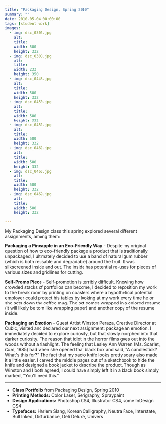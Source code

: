 ```yaml
---
title: "Packaging Design, Spring 2010"
summary: ""
date: 2010-05-04 00:00:00
tags: [student work]
images:
  - img: dsc_0302.jpg
    alt: 
    title: 
    width: 500
    height: 332
  - img: dsc_0308.jpg
    alt: 
    title: 
    width: 233
    height: 350
  - img: dsc_0448.jpg
    alt: 
    title: 
    width: 500
    height: 332
  - img: dsc_0450.jpg
    alt: 
    title: 
    width: 500
    height: 332
  - img: dsc_0452.jpg
    alt: 
    title: 
    width: 500
    height: 332
  - img: dsc_0462.jpg
    alt: 
    title: 
    width: 500
    height: 332
  - img: dsc_0463.jpg
    alt: 
    title: 
    width: 500
    height: 332
  - img: dsc_0469.jpg
    alt: 
    title: 
    width: 500
    height: 332

---
```


My Packaging Design class this spring explored several different assignments, among them:

**Packaging a Pineapple in an Eco-Friendly Way** - Despite my original question of how to eco-friendly package a product that is traditionally unpackaged, I ultimately decided to use a band of natural gum rubber (which is both reusable and degradable) around the fruit. It was silkscreened inside and out. The inside has potential re-uses for pieces of various sizes and gridlines for cutting.

**Self-Promo Piece** - Self-promotion is terribly difficult. Knowing how crowded stacks of portfolios can become, I decided to reposition my work to the break room by printing on coasters where a hypothetical potential employer could protect his tables by looking at my work every time he or she sets down the coffee mug. The set comes wrapped in a colored resume (it will likely be torn like wrapping paper) and another copy of the resume inside.

**Packaging an Emotion** - Guest Artist Winston Peraza, Creative Director at Cubic, visited and declared our next assignment: package an emotion. I immediately decided to explore curiosity, but that slowly morphed into that darker curiosity. The reason that idiot in the horror films goes out into the woods without a flashlight. The feeling that Lesley Ann Warren (Ms. Scarlet, _Clue_, 1985) had when she opened that black box and said, "A candlestick? What's this for?" The fact that my xacto knife looks pretty scary also made it a little easier. I carved the middle pages out of a sketchbook to hide the knife and designed a book jacket to describe the product. Though as Winston and I both agreed, I could have simply left it in a black book simply marked, "You'll need this."

---

*   **Class Portfolio** from Packaging Design, Spring 2010
*   **Printing Methods:** Color Laser, Serigraphy, Spraypaint
*   **Design Applications:** Photoshop CS4, Illustrator CS4, some InDesign CS4
*   **Typefaces:** Harlem Slang, Korean Calligraphy, Neutra Face, Interstate, Bull Inked, Disturbance, Deli Deluxe, Univers
